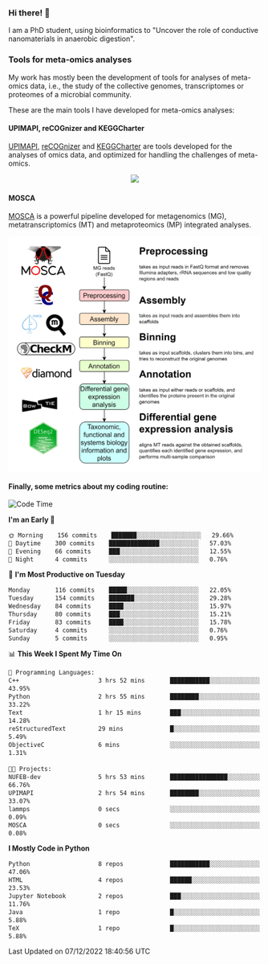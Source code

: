 ### Hi there! 👋

I am a PhD student, using bioinformatics to "Uncover the role of conductive nanomaterials in anaerobic digestion".

### Tools for meta-omics analyses

My work has mostly been the development of tools for analyses of meta-omics data, i.e., the study of the collective genomes, transcriptomes or proteomes of a microbial community.

These are the main tools I have developed for meta-omics analyses:

#### UPIMAPI, reCOGnizer and KEGGCharter

[UPIMAPI](https://github.com/iquasere/UPIMAPI), [reCOGnizer](https://github.com/iquasere/reCOGnizer) and [KEGGCharter](https://github.com/iquasere/KEGGCharter) are tools developed for the analyses of omics data, and optimized for handling the challenges of meta-omics.

<p align="center">
    <img src="assets/annotation_paper.png">
</p>

#### MOSCA

[MOSCA](https://github.com/iquasere/MOSCA) is a powerful pipeline developed for metagenomics (MG), metatranscriptomics (MT) and metaproteomics (MP) integrated analyses.

<p align="center">
    <img src="assets/mosca_workflow.png" align="center" width="700">
</p>


#### Finally, some metrics about my coding routine:

<!--START_SECTION:waka-->
![Code Time](http://img.shields.io/badge/Code%20Time-408%20hrs%2011%20mins-blue)

**I'm an Early 🐤** 

```text
🌞 Morning    156 commits    ███████░░░░░░░░░░░░░░░░░░   29.66% 
🌆 Daytime    300 commits    ██████████████░░░░░░░░░░░   57.03% 
🌃 Evening    66 commits     ███░░░░░░░░░░░░░░░░░░░░░░   12.55% 
🌙 Night      4 commits      ░░░░░░░░░░░░░░░░░░░░░░░░░   0.76%

```
📅 **I'm Most Productive on Tuesday** 

```text
Monday       116 commits    █████░░░░░░░░░░░░░░░░░░░░   22.05% 
Tuesday      154 commits    ███████░░░░░░░░░░░░░░░░░░   29.28% 
Wednesday    84 commits     ████░░░░░░░░░░░░░░░░░░░░░   15.97% 
Thursday     80 commits     ███░░░░░░░░░░░░░░░░░░░░░░   15.21% 
Friday       83 commits     ████░░░░░░░░░░░░░░░░░░░░░   15.78% 
Saturday     4 commits      ░░░░░░░░░░░░░░░░░░░░░░░░░   0.76% 
Sunday       5 commits      ░░░░░░░░░░░░░░░░░░░░░░░░░   0.95%

```


📊 **This Week I Spent My Time On** 

```text
💬 Programming Languages: 
C++                      3 hrs 52 mins       ███████████░░░░░░░░░░░░░░   43.95% 
Python                   2 hrs 55 mins       ████████░░░░░░░░░░░░░░░░░   33.22% 
Text                     1 hr 15 mins        ███░░░░░░░░░░░░░░░░░░░░░░   14.28% 
reStructuredText         29 mins             █░░░░░░░░░░░░░░░░░░░░░░░░   5.49% 
ObjectiveC               6 mins              ░░░░░░░░░░░░░░░░░░░░░░░░░   1.31%

🐱‍💻 Projects: 
NUFEB-dev                5 hrs 53 mins       ████████████████░░░░░░░░░   66.76% 
UPIMAPI                  2 hrs 54 mins       ████████░░░░░░░░░░░░░░░░░   33.07% 
lammps                   0 secs              ░░░░░░░░░░░░░░░░░░░░░░░░░   0.09% 
MOSCA                    0 secs              ░░░░░░░░░░░░░░░░░░░░░░░░░   0.08%

```

**I Mostly Code in Python** 

```text
Python                   8 repos             ███████████░░░░░░░░░░░░░░   47.06% 
HTML                     4 repos             ██████░░░░░░░░░░░░░░░░░░░   23.53% 
Jupyter Notebook         2 repos             ███░░░░░░░░░░░░░░░░░░░░░░   11.76% 
Java                     1 repo              █░░░░░░░░░░░░░░░░░░░░░░░░   5.88% 
TeX                      1 repo              █░░░░░░░░░░░░░░░░░░░░░░░░   5.88%

```



 Last Updated on 07/12/2022 18:40:56 UTC
<!--END_SECTION:waka-->
